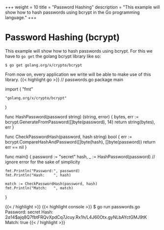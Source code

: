 +++
weight = 10
title = "Password Hashing"
description = "This example will show how to hash passwords using bcrypt in the Go programming language."
+++

# Password Hashing (bcrypt)

This example will show how to hash passwords using bcrypt.
For this we have to `go get` the golang bcrypt library like so:

`$ go get golang.org/x/crypto/bcrypt`

From now on, every application we write will be able to make use of this library.
{{< highlight go >}}
// passwords.go
package main

import (
	"fmt"

	"golang.org/x/crypto/bcrypt"
)

func HashPassword(password string) (string, error) {
	bytes, err := bcrypt.GenerateFromPassword([]byte(password), 14)
	return string(bytes), err
}

func CheckPasswordHash(password, hash string) bool {
	err := bcrypt.CompareHashAndPassword([]byte(hash), []byte(password))
	return err == nil
}

func main() {
	password := "secret"
	hash, _ := HashPassword(password) // ignore error for the sake of simplicity

	fmt.Println("Password:", password)
	fmt.Println("Hash:    ", hash)

	match := CheckPasswordHash(password, hash)
	fmt.Println("Match:   ", match)
}

{{< / highlight >}}
{{< highlight console >}}
$ go run passwords.go
Password: secret
Hash:     $2a$14$ajq8Q7fbtFRQvXpdCq7Jcuy.Rx1h/L4J60Otx.gyNLbAYctGMJ9tK
Match:    true
{{< / highlight >}}
